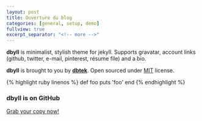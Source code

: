 ```yaml
---
layout: post
title: Ouverture du blog
categories: [general, setup, demo]
fullview: true
excerpt_separator: "<!-- more -->"
---
```


**dbyll** is minimalist, stylish theme for jekyll. Supports gravatar, account links (github, twitter, e-mail, pinterest, résume file) and a bio.  

**dbyll** is brought to you by **[dbtek](http://ismaildemirbilek.com)**. Open sourced under [MIT](http://opensource.org/licenses/MIT) license.

<!-- more -->  
{% highlight ruby linenos %}
def foo
  puts 'foo'
end
{% endhighlight %}

### dbyll is on GitHub

<a class="btn btn-default" href="https://github.com/dbtek/dbyll">Grab your copy now!</a>